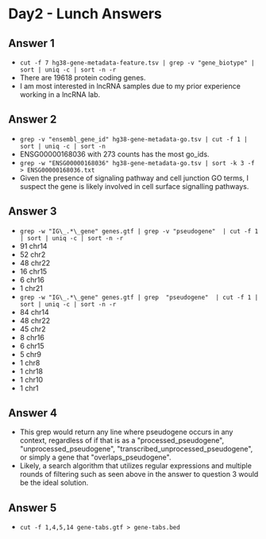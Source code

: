 # Day2 - Lunch Answers

## Answer 1

- `cut -f 7 hg38-gene-metadata-feature.tsv | grep -v "gene_biotype" | sort | uniq -c | sort -n -r`
- There are 19618 protein coding genes.
- I am most interested in lncRNA samples due to my prior experience working in a lncRNA lab.

## Answer 2

- `grep -v "ensembl_gene_id" hg38-gene-metadata-go.tsv | cut -f 1 | sort | uniq -c | sort -n`
- ENSG00000168036 with 273 counts has the most go_ids.
- `grep -w "ENSG00000168036" hg38-gene-metadata-go.tsv | sort -k 3 -f > ENSG00000168036.txt`
- Given the presence of signaling pathway and cell junction GO terms, I suspect the gene is likely involved in cell surface signalling pathways.

## Answer 3

- `grep -w "IG\_.*\_gene" genes.gtf | grep -v "pseudogene"  | cut -f 1 | sort | uniq -c | sort -n -r`
-  91 chr14
-  52 chr2
-  48 chr22
-  16 chr15
-   6 chr16
-   1 chr21
-  `grep -w "IG\_.*\_gene" genes.gtf | grep  "pseudogene"  | cut -f 1 | sort | uniq -c | sort -n -r `
-  84 chr14
-  48 chr22
-  45 chr2
-   8 chr16
-   6 chr15
-   5 chr9
-   1 chr8
-   1 chr18
-   1 chr10
-   1 chr1

## Answer 4

- This grep would return any line where pseudogene occurs in any context, regardless of if that is as a "processed_pseudogene", "unprocessed_pseudogene", "transcribed_unprocessed_pseudogene", or simply a gene that "overlaps_pseudogene".
- Likely, a search algorithm that utilizes regular expressions and multiple rounds of filtering such as seen above in the answer to question 3 would be the ideal solution. 

## Answer 5

- `cut -f 1,4,5,14 gene-tabs.gtf > gene-tabs.bed`
